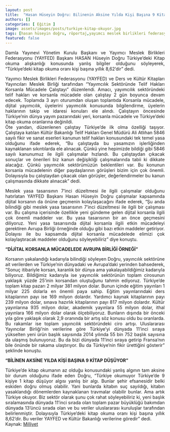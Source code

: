 ```yaml
---
layout: post
title:  "Hasan Hüseyin Doğru: Bilinenin Aksine Yılda Kişi Başına 9 Kitap Düşüyor"
authors: []
categories: [ Eğitim ]
image: assets/images/posts/turkiye-kitap-okuyor.jpg
tags: [hasan hüseyin doğru, röportaj,yayımcı meslek birlikleri federasyonu]
featured: false
---
```

<p style="text-align: justify;">
  Damla Yayınevi Yönetim Kurulu Başkanı ve Yayımcı Meslek Birlikleri Federasyonu (YAYFED) Başkanı HASAN Hüseyin Doğru Türkiye’deki Kitap okuma alışkanlığı konusunda yanlış bilgiler olduğunu söyleyerek, “Türkiye’deki kitap okuma oranı kişi başına yıllık 8,62’dir” dedi.
</p>

<p style="text-align: justify;">
  Yayımcı Meslek Birlikleri Federasyonu (YAYFED) ve Ders ve Kültür Kitapları Yayıncıları Meslek Birliği tarafından “Yayımcılık Sektöründe Telif Hakları Korsanla Mücadele Çalıştayı” düzenlendi. Amacı, yayımcılık sektöründeki telif hakları ve korsanla mücadele olan çalıştay 2 gün boyunca devam edecek. Toplamda 3 ayrı oturumdan oluşan toplantıda Korsanla mücadele, dijital yayımcılık, üyelerini yayımcılık konusunda bilgilendirme, üyelerin haklarının takip ve idaresi konuları ele alındı. Çalıştayın öncesinde Türkiye’nin dünya yayım pazarındaki yeri, korsanla mücadele ve Türkiye’deki kitap okuma oranlarına değinildi.<br /> Öte yandan, düzenlenen çalıştay Türkiye’de ilk olma özelliği taşıyor. Çalıştaya katılan Kültür Bakanlığı Telif Hakları Genel Müdürü Ali Atlıhan 5846 sayılı fikir ve sanat eserleri kanunun telif hakları konusundaki tek temel yasa olduğunu ifade ederek, “Bu çalıştayda bu yasamızın işlerliğinden kaynaklanan sıkıntılarda ele alınacak. Çünkü yine hepimizde bildiği gibi 5846 sayılı kanunumuz ile ilgili çalışmalar hızlandı. Bu çalıştaydan çıkacak sonuçlar ve önerileri biz kanun değişikliği çalışmalarında tabii ki dikkate alacağız. Çünkü yayımcılık sektörümüzün beklentileri var. Bu konunun korsanla mücadelenin diğer paydaşlarının görüşleri bizim için çok önemli. Dolayısıyla bu çalıştaydan çıkacak olan görüşler, değerlendirmeler bu kanun çalışmasında dikkate alınacak” dedi.
</p>

<p style="text-align: justify;">
  Meslek yasa tasarısının 7’inci düzeltmesi ile ilgili çalışmalar olduğunu hatırlatan YAYFED Başkanı Hasan Hüseyin Doğru çalışmalar kapsamında dijital korsanın da önüne geçmenin kolaylaşacağını ifade ederek, “Şu anda bilindiği gibi meslek yasa tasarısının 7’inci düzeltmesi ile ilgili bir çalışması var. Bu çalışma içerisinde özellikle yeni gündeme gelen dijital korsanla ilgili çok önemli maddeler var. Bu yasa tasarısının bir an önce geçmesini diliyoruz. Yeni yasa tasarısında dijital korsanla ilgili etkin mücadeleyi gerektiren Avrupa Birliği örneğinde olduğu gibi bazı etkin maddeler getiriyor. Dolayısı ile bu kapsamda dijital korsanla mücadelede elimizi çok kolaylaştıracak maddeler olduğunu söyleyebiliriz” diye konuştu.
</p>

<p style="text-align: justify;">
  <strong>“DİJİTAL KORSANLA MÜCADELEDE AVRUPA BİRLİĞİ ÖRNEĞİ”</strong>
</p>

<p style="text-align: justify;">
  Korsanın yakalandığı kadarıyla bilindiği söyleyen Doğru, yayıncılık sektörüne ait verilerden ve Türkiye’nin dünyadaki ve Avrupa’daki yerinden bahsederek, “Sonuç itibariyle korsan, karanlık bir dünya ama yakalayabildiğimiz kadarıyla biliyoruz. Bildiğimiz kadarıyla ise yayıncılık sektörünün toplam cirosunun yaklaşık yüzde 25’inin korsandan oluştuğunu tahmin ediyoruz. Türkiye’de toplam kitap pazarı 2 milyar 381 milyon dolar. Bunun içinde eğitim yayınları 1 milyar 225 dolarla en önemli paya sahip. Eğitim yayınlarındaki ders kitaplarının payı ise 169 milyon dolardır. Yardımcı kaynak kitaplarının payı 239 milyon dolar, sınava hazırlık kitaplarının payı 817 milyon dolardır. Kültür yayınlarına 935 milyon dolar, akademik yayınlara 55 milyon dolar, ithal yayınlara 166 milyon dolar olarak ölçebiliyoruz. Bunların dışında bir önceki yıla göre yaklaşık olarak 2,9 oranında bir artış söz konusu oldu bu oranlarda. Bu rakamlar ise toplam yayıncılık sektöründeki ciro artışı. Uluslararası Yayıncılar Birliği’nin verilerine göre Türkiye’yi dünyada 11’inci sıraya yükselten yeni ürün başlık sayısında 2014 yılında 55 bin 752 başlık sayısına da ulaşmış bulunuyoruz. Bu da bizi dünyada 11’inci sıraya getirip Fransa’nın bile önünde bir rakama ulaştırıyor. Bu da Türkiye’nin fikir ürettiğini gösterir” şeklinde konuştu.
</p>

<p style="text-align: justify;">
  <strong>“BİLİNEN AKSİNE YILDA KİŞİ BAŞINA 9 KİTAP DÜŞÜYOR”</strong>
</p>

<p style="text-align: justify;">
  Türkiye’de kitap okumanın az olduğu konusundaki yanlış algının tam aksine bir durum olduğunu ifade eden Doğru, “Türkiye okumuyor Türkiye’de 9 kişiye 1 kitap düşüyor algısı yanlış bir algı. Bunlar şehir efsanesidir belki eskiden doğru olmuş olabilir. Yani bunlarda kitabın suç sayıldığı, kitabın yasaklandığı dönemlerden kaynaklanan travmalar olabilir bunlar. Ama artık Türkiye okuyor. Biz sektör olarak şunu çok rahat söyleyebiliriz ki, yeni başlık sıralamasında dünyada 11’inci sırada olan toplam pazar büyüklüğü bakımdan dünyada 13’üncü sırada olan ve bu veriler uluslararası kuruluşlar tarafından belirlenmiştir. Dolayısıyla Türkiye’deki kitap okuma oranı kişi başına yıllık 8,62’dir. Bu veriler YAYFED ve Kültür Bakanlığı verilerine göredir” dedi.<br /> Kaynak: <a href="http://www.milliyet.com.tr/bilinenin-aksine-turkiye-kitap-okuyor-istanbul-yerelhaber-1109639/im" target="_blank">Milliyet</a>
</p>